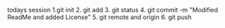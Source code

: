 todays session
1.git init
2. git add
3. git status
4. git commit -m "Modified ReadMe and added License"
5. git remote and origin
6. git push 

